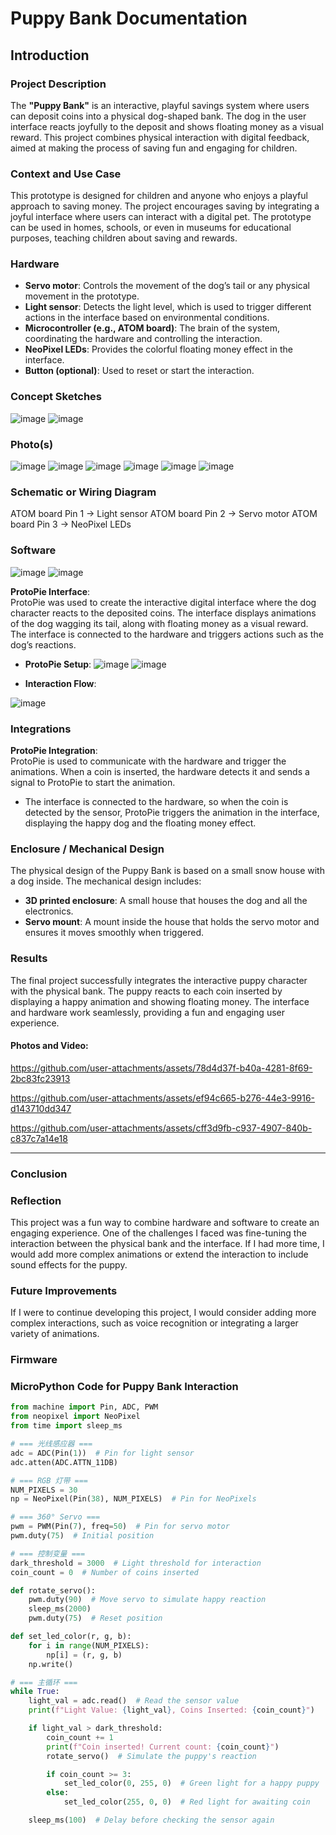 # Puppy Bank Documentation

## Introduction

### Project Description
The **"Puppy Bank"** is an interactive, playful savings system where users can deposit coins into a physical dog-shaped bank. The dog in the user interface reacts joyfully to the deposit and shows floating money as a visual reward. This project combines physical interaction with digital feedback, aimed at making the process of saving fun and engaging for children.

### Context and Use Case
This prototype is designed for children and anyone who enjoys a playful approach to saving money. The project encourages saving by integrating a joyful interface where users can interact with a digital pet. The prototype can be used in homes, schools, or even in museums for educational purposes, teaching children about saving and rewards.

### Hardware
- **Servo motor**: Controls the movement of the dog’s tail or any physical movement in the prototype.
- **Light sensor**: Detects the light level, which is used to trigger different actions in the interface based on environmental conditions.
- **Microcontroller (e.g., ATOM board)**: The brain of the system, coordinating the hardware and controlling the interaction.
- **NeoPixel LEDs**: Provides the colorful floating money effect in the interface.
- **Button (optional)**: Used to reset or start the interaction.

### Concept Sketches
![image](https://github.com/user-attachments/assets/5e9b548f-4f93-4b7e-9a69-04ef01d63393)
![image](https://github.com/user-attachments/assets/f71e5083-c1d6-40fa-8399-acbed5ebaa1d)


### Photo(s)
![image](https://github.com/user-attachments/assets/2090f8a1-86e5-4037-8a9c-f7f506fee350)
![image](https://github.com/user-attachments/assets/ee593bb8-0ba2-4938-a22f-61f0842cb3f3)
![image](https://github.com/user-attachments/assets/5618538f-f79d-484e-966b-6e6ee6b4c3b8)
![image](https://github.com/user-attachments/assets/dab6c339-91a5-470e-a35d-4161c51d39cd)
![image](https://github.com/user-attachments/assets/cf87218a-8568-44bf-9a3b-48b8b359c8e0)
![image](https://github.com/user-attachments/assets/549971d4-db25-4cca-8d7e-038d7d7ba745)


### Schematic or Wiring Diagram
ATOM board Pin 1 → Light sensor
ATOM board Pin 2 → Servo motor
ATOM board Pin 3 → NeoPixel LEDs

### Software
![image](https://github.com/user-attachments/assets/51cebbf3-8190-4e02-95e3-db3e0ff6bdf5)
![image](https://github.com/user-attachments/assets/0120111b-2677-4088-bbec-63624ee2f315)

**ProtoPie Interface**:  
ProtoPie was used to create the interactive digital interface where the dog character reacts to the deposited coins. The interface displays animations of the dog wagging its tail, along with floating money as a visual reward. The interface is connected to the hardware and triggers actions such as the dog’s reactions.

- **ProtoPie Setup**: 
![image](https://github.com/user-attachments/assets/fa0ba272-d437-4588-9b65-6d2cee6ea9a1)
![image](https://github.com/user-attachments/assets/5f6efd41-2f02-4ce1-9f8e-1f88a1ca4119)

- **Interaction Flow**:

![image](https://github.com/user-attachments/assets/413400a8-573c-419f-8e69-1fa61a791e9f)

### Integrations

**ProtoPie Integration**:  
ProtoPie is used to communicate with the hardware and trigger the animations. When a coin is inserted, the hardware detects it and sends a signal to ProtoPie to start the animation.

- The interface is connected to the hardware, so when the coin is detected by the sensor, ProtoPie triggers the animation in the interface, displaying the happy dog and the floating money effect.

### Enclosure / Mechanical Design

The physical design of the Puppy Bank is based on a small snow house with a dog inside. The mechanical design includes:

- **3D printed enclosure**: A small house that houses the dog and all the electronics.
- **Servo mount**: A mount inside the house that holds the servo motor and ensures it moves smoothly when triggered.

### Results  
The final project successfully integrates the interactive puppy character with the physical bank. The puppy reacts to each coin inserted by displaying a happy animation and showing floating money. The interface and hardware work seamlessly, providing a fun and engaging user experience.

#### Photos and Video:  

https://github.com/user-attachments/assets/78d4d37f-b40a-4281-8f69-2bc83fc23913

https://github.com/user-attachments/assets/ef94c665-b276-44e3-9916-d143710dd347

https://github.com/user-attachments/assets/cff3d9fb-c937-4907-840b-c837c7a14e18

---

### Conclusion

### Reflection  
This project was a fun way to combine hardware and software to create an engaging experience. One of the challenges I faced was fine-tuning the interaction between the physical bank and the interface. If I had more time, I would add more complex animations or extend the interaction to include sound effects for the puppy.

### Future Improvements  
If I were to continue developing this project, I would consider adding more complex interactions, such as voice recognition or integrating a larger variety of animations.


### Firmware

### MicroPython Code for Puppy Bank Interaction
```python
from machine import Pin, ADC, PWM
from neopixel import NeoPixel
from time import sleep_ms

# === 光线感应器 ===
adc = ADC(Pin(1))  # Pin for light sensor
adc.atten(ADC.ATTN_11DB)

# === RGB 灯带 ===
NUM_PIXELS = 30
np = NeoPixel(Pin(38), NUM_PIXELS)  # Pin for NeoPixels

# === 360° Servo ===
pwm = PWM(Pin(7), freq=50)  # Pin for servo motor
pwm.duty(75)  # Initial position

# === 控制变量 ===
dark_threshold = 3000  # Light threshold for interaction
coin_count = 0  # Number of coins inserted

def rotate_servo():
    pwm.duty(90)  # Move servo to simulate happy reaction
    sleep_ms(2000)
    pwm.duty(75)  # Reset position

def set_led_color(r, g, b):
    for i in range(NUM_PIXELS):
        np[i] = (r, g, b)
    np.write()

# === 主循环 ===
while True:
    light_val = adc.read()  # Read the sensor value
    print(f"Light Value: {light_val}, Coins Inserted: {coin_count}")

    if light_val > dark_threshold:
        coin_count += 1
        print(f"Coin inserted! Current count: {coin_count}")
        rotate_servo()  # Simulate the puppy's reaction

        if coin_count >= 3:
            set_led_color(0, 255, 0)  # Green light for a happy puppy
        else:
            set_led_color(255, 0, 0)  # Red light for awaiting coin

    sleep_ms(100)  # Delay before checking the sensor again


